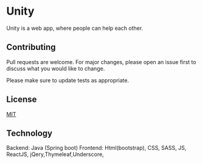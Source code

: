 # Unity

Unity is a web app, where people can help each other.


## Contributing
Pull requests are welcome. For major changes, please open an issue first to discuss what you would like to change.

Please make sure to update tests as appropriate.

## License
[MIT](https://choosealicense.com/licenses/mit/)

## Technology
Backend: Java (Spring boot)
Frontend: Html(bootstrap), CSS, SASS, JS, ReactJS, jQery,Thymeleaf,Underscore,
